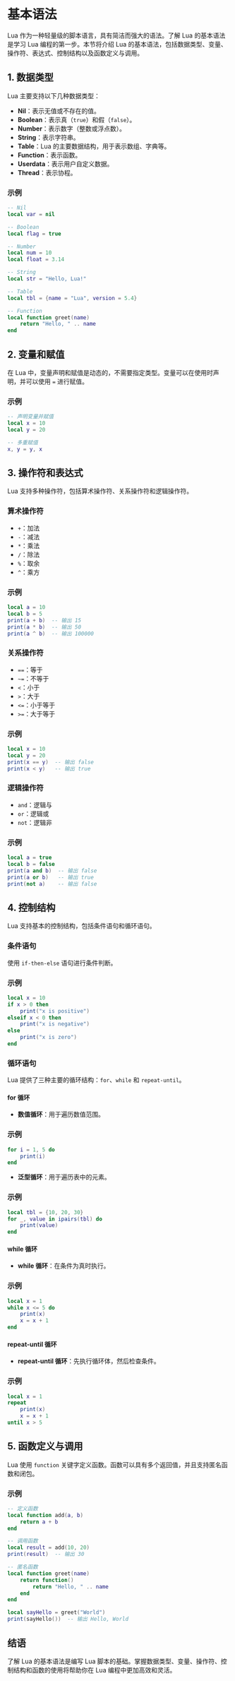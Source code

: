 # 基本语法

Lua 作为一种轻量级的脚本语言，具有简洁而强大的语法。了解 Lua 的基本语法是学习 Lua 编程的第一步。本节将介绍 Lua 的基本语法，包括数据类型、变量、操作符、表达式、控制结构以及函数定义与调用。

## 1. 数据类型

Lua 主要支持以下几种数据类型：

- **Nil**：表示无值或不存在的值。
- **Boolean**：表示真（`true`）和假（`false`）。
- **Number**：表示数字（整数或浮点数）。
- **String**：表示字符串。
- **Table**：Lua 的主要数据结构，用于表示数组、字典等。
- **Function**：表示函数。
- **Userdata**：表示用户自定义数据。
- **Thread**：表示协程。

### 示例

```lua
-- Nil
local var = nil

-- Boolean
local flag = true

-- Number
local num = 10
local float = 3.14

-- String
local str = "Hello, Lua!"

-- Table
local tbl = {name = "Lua", version = 5.4}

-- Function
local function greet(name)
    return "Hello, " .. name
end
```

## 2. 变量和赋值

在 Lua 中，变量声明和赋值是动态的，不需要指定类型。变量可以在使用时声明，并可以使用 `=` 进行赋值。

### 示例

```lua
-- 声明变量并赋值
local x = 10
local y = 20

-- 多重赋值
x, y = y, x
```

## 3. 操作符和表达式

Lua 支持多种操作符，包括算术操作符、关系操作符和逻辑操作符。

### 算术操作符

- `+`：加法
- `-`：减法
- `*`：乘法
- `/`：除法
- `%`：取余
- `^`：乘方

### 示例

```lua
local a = 10
local b = 5
print(a + b)  -- 输出 15
print(a * b)  -- 输出 50
print(a ^ b)  -- 输出 100000
```

### 关系操作符

- `==`：等于
- `~=`：不等于
- `<`：小于
- `>`：大于
- `<=`：小于等于
- `>=`：大于等于

### 示例

```lua
local x = 10
local y = 20
print(x == y)  -- 输出 false
print(x < y)   -- 输出 true
```

### 逻辑操作符

- `and`：逻辑与
- `or`：逻辑或
- `not`：逻辑非

### 示例

```lua
local a = true
local b = false
print(a and b)  -- 输出 false
print(a or b)   -- 输出 true
print(not a)    -- 输出 false
```

## 4. 控制结构

Lua 支持基本的控制结构，包括条件语句和循环语句。

### 条件语句

使用 `if-then-else` 语句进行条件判断。

### 示例

```lua
local x = 10
if x > 0 then
    print("x is positive")
elseif x < 0 then
    print("x is negative")
else
    print("x is zero")
end
```

### 循环语句

Lua 提供了三种主要的循环结构：`for`、`while` 和 `repeat-until`。

#### for 循环

- **数值循环**：用于遍历数值范围。

### 示例

```lua
for i = 1, 5 do
    print(i)
end
```

- **泛型循环**：用于遍历表中的元素。

### 示例

```lua
local tbl = {10, 20, 30}
for _, value in ipairs(tbl) do
    print(value)
end
```

#### while 循环

- **while 循环**：在条件为真时执行。

### 示例

```lua
local x = 1
while x <= 5 do
    print(x)
    x = x + 1
end
```

#### repeat-until 循环

- **repeat-until 循环**：先执行循环体，然后检查条件。

### 示例

```lua
local x = 1
repeat
    print(x)
    x = x + 1
until x > 5
```

## 5. 函数定义与调用

Lua 使用 `function` 关键字定义函数。函数可以具有多个返回值，并且支持匿名函数和闭包。

### 示例

```lua
-- 定义函数
local function add(a, b)
    return a + b
end

-- 调用函数
local result = add(10, 20)
print(result)  -- 输出 30

-- 匿名函数
local function greet(name)
    return function()
        return "Hello, " .. name
    end
end

local sayHello = greet("World")
print(sayHello())  -- 输出 Hello, World
```

## 结语

了解 Lua 的基本语法是编写 Lua 脚本的基础。掌握数据类型、变量、操作符、控制结构和函数的使用将帮助你在 Lua 编程中更加高效和灵活。
